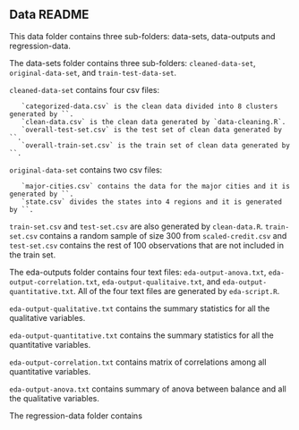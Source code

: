 ## Data README

This data folder contains three sub-folders: data-sets, data-outputs and regression-data.

The data-sets folder contains three sub-folders: `cleaned-data-set`, `original-data-set`, and `train-test-data-set`. 

   `cleaned-data-set` contains four csv files: 

       `categorized-data.csv` is the clean data divided into 8 clusters generated by ``.
       `clean-data.csv` is the clean data generated by `data-cleaning.R`.
       `overall-test-set.csv` is the test set of clean data generated by ``.
       `overall-train-set.csv` is the train set of clean data generated by ``.
   
   `original-data-set` contains two csv files:

       `major-cities.csv` contains the data for the major cities and it is generated by ``. 
       `state.csv` divides the states into 4 regions and it is generated by ``.
	
   `train-set.csv` and `test-set.csv` are also generated by `clean-data.R`. `train-set.csv` contains a random sample of size 300 from `scaled-credit.csv` and `test-set.csv` contains the rest of 100 observations that are not included in the train set.

The eda-outputs folder contains four text files: `eda-output-anova.txt`, `eda-output-correlation.txt`, `eda-output-qualitaive.txt`, and `eda-output-quantitative.txt`. All of the four text files are generated by `eda-script.R`.

   `eda-output-qualitative.txt` contains the summary statistics for all the qualitative variables.

   `eda-output-quantitative.txt` contains the summary statistics for all the quantitative variables.
	
   `eda-output-correlation.txt` contains matrix of correlations among all quantitative variables.

   `eda-output-anova.txt` contains summary of anova between balance and all the qualitative variables.

The regression-data folder contains 
